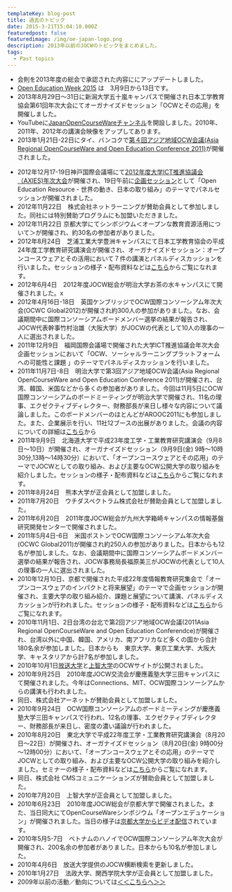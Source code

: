 ```yaml
---
templateKey: blog-post
title: 過去のトピック
date: 2015-3-21T15:04:10.000Z
featuredpost: false
featuredimage: /img/oe-japan-logo.png
description: 2013年以前のJOCWのトピックをまとめました。
tags:
  - Past topics
---
```

* 会則を2013年度の総会で承認された内容ににアップデートしました。
* [Open Education Week 2015](http://www.openeducationweek.org/)&nbsp;は　3月9日から13日です。
* 2013年8月29日～31日に新潟大学五十嵐キャンパスで開催され日本工学教育協会第61回年次大会にてオーガナイズドセッション「OCWとその応用」を開催しました。
* YouTubeに[JapanOpenCourseWareチャンネル](http://www.youtube.com/user/JapanOpenCourseWare?feature=watch)を開設しました。2010年、2011年、2012年の講演会映像をアップしてあります。
* 2013年1月21日-22日にタイ、バンコクで[第４回アジア地域OCW会議(Asia Regional OpenCourseWare and Open Education Conference 2011)](http://arooc2012.thaicyberu.go.th/)が開催されました。

<!--more-->

* 2012年12月17-19日神戸国際会議場にて[2012年度大学ICT推進協議会（AXIES)年次大会](http://axies.jp/ja/conf)が開催され、19日午前に[企画セッション](http://axies.jp/ja/conf/2012/program/committee-session)として「Open Education Resource - 世界の動き、日本の取り組み」のテーマでパネルセッションが開催されました。
* 2012年11月22日　株式会社ネットラーニングが賛助会員として参加しました。同社には特別賛助プログラムにも加盟いただきました。
* 2012年11月22日 京都大学にてシンポジウム＜オープンな教育資源活用について＞が開催され、約30名の参加者がありました。
* 2012年8月24日　芝浦工業大学豊洲キャンパスにて日本工学教育協会の平成24年度工学教育研究講演会が開催され、オーガナイズドセッション：オープンコースウェアとその活用において７件の講演とパネルディスカッションを行いました。セッションの様子・配布資料などは[こちら](http://jocw.jp/jsee2012_j.html)からご覧になれます。
* 2012年6月4日　2012年度JOCW総会が明治大学お茶の水キャンパスにて開催されました。x
* 2012年4月16日-18日　英国ケンブリッジでOCW国際コンソーシアム年次大会(OCWC Global2012)が開催され約300人の参加がありました。なお、会議期間中に国際コンソーシアムボードメンバー選挙の結果が報告され、JOCW代表幹事竹村治雄（大阪大学）がJOCWの代表として10人の理事の一人に選出されました。
* 2011年12月9日　福岡国際会議場で開催された大学ICT推進協議会年次大会企画セッションにおいて「OCW、ソーシャルラーニングプラットフォームへの可能性と課題 」のテーマでパネルディスカッションを行いました。
* 2011年11月7日-8日　明治大学で第3回アジア地域OCW会議(Asia Regional OpenCourseWare and Open Education Conference 2011)が開催され、台湾、韓国、米国などから多くの参加者がありました。今回は11月5日にOCW国際コンソーシアムのボードミーティングが明治大学で開催され、11名の理事、エクゼクティブディレクター、財務部長が来日し様々な内容について議論しました。このボードメンバーのほとんどがAROOC2011にも参加しました。また、企業展示を行い、11社12ブースの出展がありました。会議の内容についての詳細は[こちら](http://jocw.jp/AROOC2011/index.html)から
* 2011年9月9日　北海道大学で平成23年度工学・工業教育研究講演会（9月8日～10日）が開催され、オーガナイズドセッション（9月9日(金) 9時～10時30分,13時～14時30分）において、「オープンコースウェアとその応用」のテーマでJOCWとしての取り組み、および主要なOCW公開大学の取り組みを紹介しました。セッションの様子・配布資料などは[こちら](http://jocw.jp/jsee2011_j.html)からご覧になれます。
* 2011年8月24日　熊本大学が正会員として加盟しました。
* 2011年7月20日　ウチダスペクトラム株式会社が賛助会員として加盟しました。
* 2011年6月20日　2011年度JOCW総会が九州大学箱崎キャンパスの情報基盤研究開発センターで開催されました。
* 2011年5月4日-6日　米国ボストンでOCW国際コンソーシアム年次大会(OCWC Global2011)が開催され約250人の参加がありました。日本からも12名が参加しました。なお、会議期間中に国際コンソーシアムボードメンバー選挙の結果が報告され、JOCW事務局長福原美三がJOCWの代表として10人の理事の一人に選出されました。
* 2010年12月10日、京都で開催された平成22年度情報教育研究集会で「オープンコースウェアのインパクトと将来展望」のテーマで企画セッションが開催され、主要大学の取り組み紹介、課題と展望について講演、パネルディスカッションが行われました。セッションの様子・配布資料などは[こちら](http://jocw.jp/InfoEd2010_j.html)からご覧になれます。
* 2010年11月1日、2日台湾の台北で第2回アジア地域OCW会議(2011Asia Regional OpenCourseWare and Open Education Conferendce)が開催され、台湾以外に中国、韓国、アメリカ、南アフリカなど多くの国から合計180名余が参加しました。日本からも　東京大学、東京工業大学、大阪大学、キャスタリアから計7名が参加しました。
* 2010年10月1日[放送大学](http://ocw.ouj.ac.jp/)と[上智大学](http://www.erp.sophia.ac.jp/Projects/ocw/index.html)のOCWサイトが公開されました。
* 2010年9月25日　2010年度JOCW交流会が慶應義塾大学三田キャンパスにて開催されました。今年はConnections、MIT、OCW国際コンソーシアムからの講演も行われました。
* 同日、株式会社アーネットが賛助会員として加盟しました。
* 2010年9月24日　OCW国際コンソーシアムのボードミーティングが慶應義塾大学三田キャンパスで行われ、12名の理事、エクゼクティブディレクター、財務部長が来日し、密度の濃い議論が行われました。
* 2010年8月20日　東北大学で平成22年度工学・工業教育研究講演会（8月20日～22日）が開催され、オーガナイズドセッション（8月20日(金) 9時00分～12時00分）において、「オープンコースウェアとその応用」のテーマでJOCWとしての取り組み、および主要なOCW公開大学の取り組みを紹介しました。セミナーの様子・配布資料などは[こちら](http://jocw.jp/jsee2010_j.html)からご覧になれます。
* 同日、株式会社 CMSコミュニケーションズが賛助会員として加盟しました。
* 2010年7月20日　上智大学が正会員として加盟しました。
* 2010年6月23日　2010年度JOCW総会が京都大学で開催されました。また、当日同大にてOpenCourseWareシンポジウム「オープンエデュケーション」が開催されました。当日の様子は[京都大学からビデオ配信](http://ocw.kyoto-u.ac.jp/news/ocw-conference/20100623/video-1)されています。
* 2010年5月5-7日　ベトナムのハノイでOCW国際コンソーシアム年次大会が開催され、200名余の参加者がありました。日本からも10名が参加しました。
* 2010年4月6日　放送大学提供のJOCW横断検索を更新しました。
* 2010年1月27日　法政大学、関西学院大学が正会員として加盟しました。
* 2009年以前の活動／動向については[＜＜こちらへ＞＞](http://jocw.jp/OCWHistory_j.htm)

